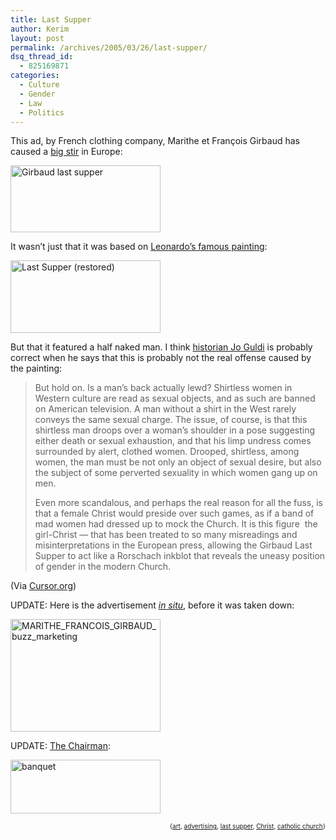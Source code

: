 ```yaml
---
title: Last Supper
author: Kerim
layout: post
permalink: /archives/2005/03/26/last-supper/
dsq_thread_id:
  - 825169871
categories:
  - Culture
  - Gender
  - Law
  - Politics
---
```

This ad, by French clothing company, Marithe et François Girbaud has caused a <a href="http://www.counterpunch.com/guldi03252005.html" onclick="_gaq.push(['_trackEvent', 'outbound-article', 'http://www.counterpunch.com/guldi03252005.html', 'big stir']);" >big stir</a> in Europe:

<a href="http://www.flickr.com/photos/kerim/7492417/" onclick="_gaq.push(['_trackEvent', 'outbound-article', 'http://www.flickr.com/photos/kerim/7492417/', '']);"  title="Photo Sharing"><img src="http://photos8.flickr.com/7492417_ee87da2deb_m.jpg" width="240" height="107" alt="Girbaud last supper" /></a>

It wasn&#8217;t just that it was based on <a href="http://ccat.sas.upenn.edu/~lbianco/project/history.html" onclick="_gaq.push(['_trackEvent', 'outbound-article', 'http://ccat.sas.upenn.edu/~lbianco/project/history.html', 'Leonardo&#8217;s famous painting']);" >Leonardo&#8217;s famous painting</a>:

<a href="http://www.flickr.com/photos/kerim/7492435/" onclick="_gaq.push(['_trackEvent', 'outbound-article', 'http://www.flickr.com/photos/kerim/7492435/', '']);"  title="Photo Sharing"><img src="http://photos6.flickr.com/7492435_ba82dd634a_m.jpg" width="240" height="116" alt="Last Supper (restored)" /></a>

But that it featured a half naked man. I think <a href="http://www.counterpunch.com/guldi03252005.html" onclick="_gaq.push(['_trackEvent', 'outbound-article', 'http://www.counterpunch.com/guldi03252005.html', 'historian Jo Guldi']);" >historian Jo Guldi</a> is probably correct when he says that this is probably not the real offense caused by the painting:

> But hold on. Is a man&#8217;s back actually lewd? Shirtless women in Western culture are read as sexual objects, and as such are banned on American television. A man without a shirt in the West rarely conveys the same sexual charge. The issue, of course, is that this shirtless man droops over a woman&#8217;s shoulder in a pose suggesting either death or sexual exhaustion, and that his limp undress comes surrounded by alert, clothed women. Drooped, shirtless, among women, the man must be not only an object of sexual desire, but also the subject of some perverted sexuality in which women gang up on men.
> 
> Even more scandalous, and perhaps the real reason for all the fuss, is that a female Christ would preside over such games, as if a band of mad women had dressed up to mock the Church. It is this figure ­ the girl-Christ &#8212; that has been treated to so many misreadings and misinterpretations in the European press, allowing the Girbaud Last Supper to act like a Rorschach inkblot that reveals the uneasy position of gender in the modern Church.

(Via <a href="http://www.Cursor.org" onclick="_gaq.push(['_trackEvent', 'outbound-article', 'http://www.Cursor.org', 'Cursor.org']);" >Cursor.org</a>)

UPDATE: Here is the advertisement <a href="http://www.culture-buzz.com/actu_buzz/marithe_francois_girbaud_fashion_provocation_religion_article254.html" onclick="_gaq.push(['_trackEvent', 'outbound-article', 'http://www.culture-buzz.com/actu_buzz/marithe_francois_girbaud_fashion_provocation_religion_article254.html', 'in situ']);" ><em>in situ</em></a>, before it was taken down:

<a href="http://www.culture-buzz.com/actu_buzz/marithe_francois_girbaud_fashion_provocation_religion_article254.html" onclick="_gaq.push(['_trackEvent', 'outbound-article', 'http://www.culture-buzz.com/actu_buzz/marithe_francois_girbaud_fashion_provocation_religion_article254.html', '']);"  title="Photo Sharing"><img src="http://photos5.flickr.com/7493276_012957c2d0_m.jpg" width="240" height="180" alt="MARITHE_FRANCOIS_GIRBAUD_buzz_marketing" /></a>

UPDATE: <a href="http://www.momao.com/art/mao/banquet.jpg" onclick="_gaq.push(['_trackEvent', 'outbound-article', 'http://www.momao.com/art/mao/banquet.jpg', 'The Chairman']);" >The Chairman</a>:

<a href="http://www.momao.com/art/mao/banquet.jpg" onclick="_gaq.push(['_trackEvent', 'outbound-article', 'http://www.momao.com/art/mao/banquet.jpg', '']);"  title="The Chairman's Last Supper"><img src="http://photos5.flickr.com/8810455_3de59e060f_m.jpg" width="240" height="86" alt="banquet" /></a>

<div style="text-align:right;">
  <span style="font-size:x-small;">{<a href="http://technorati.com/tag/art" onclick="_gaq.push(['_trackEvent', 'outbound-article', 'http://technorati.com/tag/art', 'art']);"  rel="tag">art</a>, <a href="http://technorati.com/tag/advertising" onclick="_gaq.push(['_trackEvent', 'outbound-article', 'http://technorati.com/tag/advertising', 'advertising']);"  rel="tag">advertising</a>, <a href="http://technorati.com/tag/last supper" onclick="_gaq.push(['_trackEvent', 'outbound-article', 'http://technorati.com/tag/last supper', 'last supper']);"  rel="tag">last supper</a>, <a href="http://technorati.com/tag/Christ" onclick="_gaq.push(['_trackEvent', 'outbound-article', 'http://technorati.com/tag/Christ', 'Christ']);"  rel="tag">Christ</a>, <a href="http://technorati.com/tag/catholic church" onclick="_gaq.push(['_trackEvent', 'outbound-article', 'http://technorati.com/tag/catholic church', 'catholic church']);"  rel="tag">catholic church</a>}</span>


